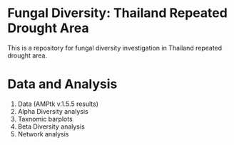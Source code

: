 # Fungal Diversity: Thailand Repeated Drought Area
This is a repository for fungal diversity investigation in Thailand repeated drought area.

# Data and Analysis
1. Data (AMPtk v.1.5.5 results)
2. Alpha Diversity analysis
3. Taxnomic barplots
4. Beta Diversity analysis
5. Network analysis

